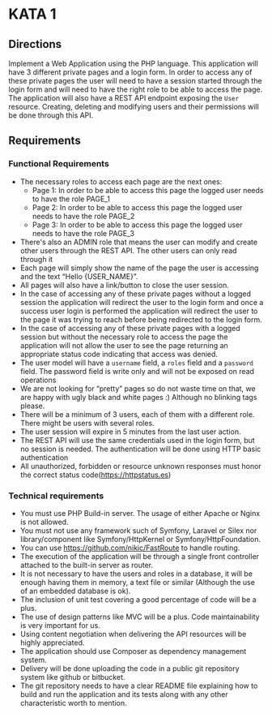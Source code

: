 #  KATA 1

##  Directions

Implement a Web Application using the PHP language.
This application will have 3 different private pages and a login form. In order to access any of these private pages the user will need to have a session started through the login form and will need to have the right role to be able to access the page.
The application will also have a REST API endpoint exposing the `User` resource. Creating, deleting and modifying users and their permissions will be done through this API. 

## Requirements

###  Functional Requirements

- The necessary roles to access each page are the next ones:
    - Page 1: In order to be able to access this page the logged user needs to have the role PAGE_1
    - Page 2: In order to be able to access this page the logged user needs to have the role PAGE_2
    - Page 3: In order to be able to access this page the logged user needs to have the role PAGE_3
- There\'s also an ADMIN role that means the user can modify and create other users through the REST API. The other users can only read through it
- Each page will simply show the name of the page the user is accessing and the text “Hello {USER_NAME}”.
- All pages will also have a link/button to close the user session.
- In the case of accessing any of these private pages without a logged session the application will redirect the user to the login form and once a success user login is performed the application will redirect the user to the page it was trying to reach before being redirected to the login form.
- In the case of accessing any of these private pages with a logged session but without the necessary role to access the page the application will not allow the user to see the page returning an appropriate status code indicating that access was denied.
- The user model will have a `username` field, a `roles` field and a `password` field. The password field is write only and will not be exposed on read operations
- We are not looking for “pretty” pages so do not waste time on that, we are happy with ugly black and white pages :) Although no blinking tags please.
- There will be a minimum of 3 users, each of them with a different role. There might be users with several roles.
- The user session will expire in 5 minutes from the last user action.
- The REST API will use the same credentials used in the login form, but no session is needed. The authentication will be done using HTTP basic authentication
- All unauthorized, forbidden or resource unknown responses must honor the correct status code(https://httpstatus.es)

### Technical requirements

- You must use PHP Build-in server. The usage of either Apache or Nginx is not allowed.
- You must not use any framework such of Symfony, Laravel or Silex nor library/component like Symfony/HttpKernel or Symfony/HttpFoundation.
- You can use https://github.com/nikic/FastRoute to handle routing.
- The execution of the application will be through a single front controller attached to the built-in server as router.
- It is not necessary to have the users and roles in a database, it will be enough having them in memory, a text file or similar (Although the use of an embedded database is ok).
- The inclusion of unit test covering a good percentage of code will be a plus.
- The use of design patterns like MVC will be a plus. Code maintainability is very important for us.
- Using content negotiation when delivering the API resources will be highly appreciated.
- The application should use Composer as dependency management system.
- Delivery will be done uploading the code in a public git repository system like github or bitbucket.
- The git repository needs to have a clear README file explaining how to build and run the application and its tests along with any other characteristic worth to mention.
